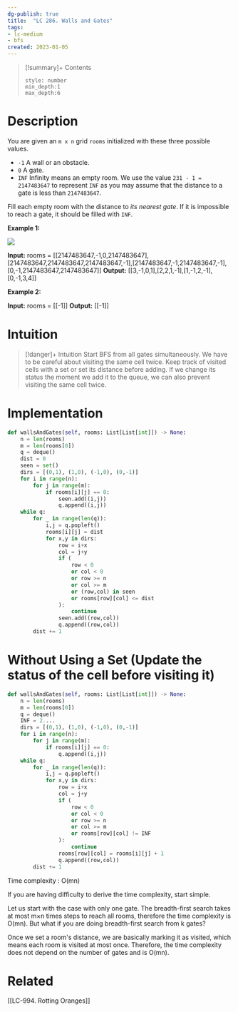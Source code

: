 ```yaml
---
dg-publish: true
title:  "LC 286. Walls and Gates"
tags:
- lc-medium
- bfs
created: 2023-01-05
---
```


>[!summary]+ Contents
>```toc
>style: number
>min_depth:1
>max_depth:6
>```

# Description
You are given an `m x n` grid `rooms` initialized with these three possible values.

-   `-1` A wall or an obstacle.
-   `0` A gate.
-   `INF` Infinity means an empty room. We use the value `231 - 1 = 2147483647` to represent `INF` as you may assume that the distance to a gate is less than `2147483647`.

Fill each empty room with the distance to _its nearest gate_. If it is impossible to reach a gate, it should be filled with `INF`.

**Example 1:**

![](https://assets.leetcode.com/uploads/2021/01/03/grid.jpg)

**Input:** rooms = [[2147483647,-1,0,2147483647],[2147483647,2147483647,2147483647,-1],[2147483647,-1,2147483647,-1],[0,-1,2147483647,2147483647]]
**Output:** [[3,-1,0,1],[2,2,1,-1],[1,-1,2,-1],[0,-1,3,4]]

**Example 2:**

**Input:** rooms = [[-1]]
**Output:** [[-1]]

# Intuition

>[!danger]+ Intuition
>Start BFS from all gates simultaneously. We have to be careful about visiting the same cell twice. Keep track of visited cells with a set or set its distance before adding. If we change its status the moment we add it to the queue, we can also prevent visiting the same cell twice.

# Implementation
```python
def wallsAndGates(self, rooms: List[List[int]]) -> None:
	n = len(rooms)
	m = len(rooms[0])
	q = deque()
	dist = 0
	seen = set()
	dirs = [(0,1), (1,0), (-1,0), (0,-1)]
	for i in range(n):
		for j in range(m):
			if rooms[i][j] == 0:
				seen.add((i,j))
				q.append((i,j))
	while q:
		for _ in range(len(q)):
			i,j = q.popleft()
			rooms[i][j] = dist
			for x,y in dirs:
				row = i+x
				col = j+y
				if (
					row < 0
					or col < 0
					or row >= n
					or col >= m
					or (row,col) in seen
					or rooms[row][col] <= dist
				):
					continue
				seen.add((row,col))
				q.append((row,col))
		dist += 1
```

# Without Using a Set (Update the status of the cell before visiting it)

```python
def wallsAndGates(self, rooms: List[List[int]]) -> None:
	n = len(rooms)
	m = len(rooms[0])
	q = deque()
	INF = 2....
	dirs = [(0,1), (1,0), (-1,0), (0,-1)]
	for i in range(n):
		for j in range(m):
			if rooms[i][j] == 0:
				q.append((i,j))
	while q:
		for _ in range(len(q)):
			i,j = q.popleft()
			for x,y in dirs:
				row = i+x
				col = j+y
				if (
					row < 0
					or col < 0
					or row >= n
					or col >= m
					or rooms[row][col] != INF
				):
					continue
				rooms[row][col] = rooms[i][j] + 1
				q.append((row,col))
		dist += 1
```

Time complexity : O(mn)

If you are having difficulty to derive the time complexity, start simple.

Let us start with the case with only one gate. The breadth-first search takes at most m×n times steps to reach all rooms, therefore the time complexity is O(mn). But what if you are doing breadth-first search from k gates?

Once we set a room's distance, we are basically marking it as visited, which means each room is visited at most once. Therefore, the time complexity does not depend on the number of gates and is O(mn).

# Related
[[LC-994. Rotting Oranges]]